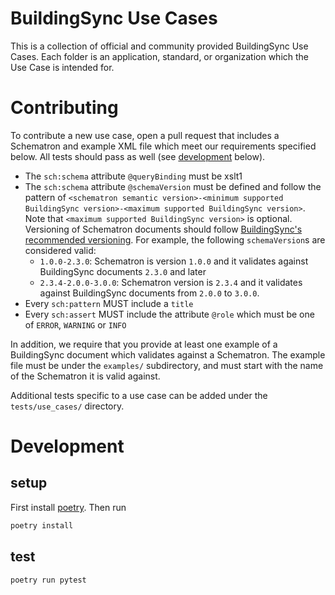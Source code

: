 # BuildingSync Use Cases

This is a collection of official and community provided BuildingSync Use Cases. Each folder is an application, standard, or organization which the Use Case is intended for.

# Contributing

To contribute a new use case, open a pull request that includes a Schematron and example XML file which meet our requirements specified below. All tests should pass as well (see [development](#development) below).

- The `sch:schema` attribute `@queryBinding` must be xslt1
- The `sch:schema` attribute `@schemaVersion` must be defined and follow the pattern of `<schematron semantic version>-<minimum supported BuildingSync version>-<maximum supported BuildingSync version>`. Note that `<maximum supported BuildingSync version>` is optional. Versioning of Schematron documents should follow [BuildingSync's recommended versioning](https://github.com/BuildingSync/schema/blob/develop/docs/versioning.md). For example, the following `schemaVersion`s are considered valid:
    - `1.0.0-2.3.0`: Schematron is version `1.0.0` and it validates against BuildingSync documents `2.3.0` and later
    - `2.3.4-2.0.0-3.0.0`: Schematron version is `2.3.4` and it validates against BuildingSync documents from `2.0.0` to `3.0.0`.
- Every `sch:pattern` MUST include a `title`
- Every `sch:assert` MUST include the attribute `@role` which must be one of `ERROR`, `WARNING` or `INFO`

In addition, we require that you provide at least one example of a BuildingSync document which validates against a Schematron. The example file must be under the `examples/` subdirectory, and must start with the name of the Schematron it is valid against.

Additional tests specific to a use case can be added under the `tests/use_cases/` directory.

# Development

## setup
First install [poetry](https://python-poetry.org/). Then run
```bash
poetry install
```

## test
```
poetry run pytest
```
